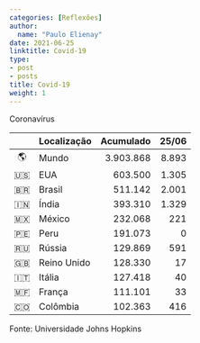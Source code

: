 ```yaml
---
categories: [Reflexões]
author:
  name: "Paulo Elienay"
date: 2021-06-25
linktitle: Covid-19
type:
- post
- posts
title: Covid-19
weight: 1
---
```


Coronavírus

|       | Localização | Acumulado | 25/06 |
| :---: | :---        | ---:      | ---:  |
| 🌎    | Mundo       | 3.903.868 | 8.893 |
| 🇺🇸    | EUA         | 603.500   | 1.305 |
| 🇧🇷    | Brasil      | 511.142   | 2.001 |
| 🇮🇳    | Índia       | 393.310   | 1.329 |
| 🇲🇽    | México      | 232.068   | 221   |
| 🇵🇪    | Peru        | 191.073   | 0     |
| 🇷🇺    | Rússia      | 129.869   | 591   |
| 🇬🇧    | Reino Unido | 128.330   | 17    |
| 🇮🇹    | Itália      | 127.418   | 40    |
| 🇲🇫    | França      | 111.101   | 33    |
| 🇨🇴    | Colômbia    | 102.363   | 416   |

Fonte: Universidade Johns Hopkins

